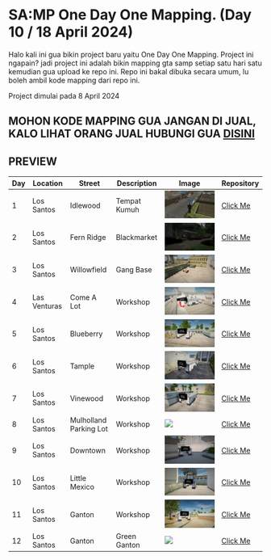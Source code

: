 # SA:MP One Day One Mapping. (Day 10 / 18 April 2024)

Halo kali ini gua bikin project baru yaitu One Day One Mapping. Project ini ngapain? jadi project ini adalah bikin mapping gta samp setiap satu hari satu kemudian gua upload ke repo ini. Repo ini bakal dibuka secara umum, lu boleh ambil kode mapping dari repo ini.

Project dimulai pada 8 April 2024

## MOHON KODE MAPPING GUA JANGAN DI JUAL, KALO LIHAT ORANG JUAL HUBUNGI GUA [DISINI](https://bit.ly/rndwst)

## PREVIEW
| Day        | Location   | Street     | Description | Image      | Repository |
| ------------ | ------------ | ------------ | ------------ | ------------ | ------------ |
| 1 | Los Santos | Idlewood | Tempat Kumuh | ![](https://raw.githubusercontent.com/renodwi/SAMP-One-Day-One-Mapping/main/Day%201%20-%20Los%20Santos%20-%20Idlewood%20-%20Tempat%20Kumuh/sa-mp-001.png) | [Click Me](https://github.com/renodwi/SAMP-One-Day-One-Mapping/tree/main/Day%201%20-%20Los%20Santos%20-%20Idlewood%20-%20Tempat%20Kumuh) |
| 2 | Los Santos | Fern Ridge | Blackmarket | ![](https://raw.githubusercontent.com/renodwi/SAMP-One-Day-One-Mapping/main/Day%202%20-%20Los%20Santos%20-%20Fern%20Ridge%20-%20Blackmarket/sa-mp-005.png) | [Click Me](https://github.com/renodwi/SAMP-One-Day-One-Mapping/tree/main/Day%202%20-%20Los%20Santos%20-%20Fern%20Ridge%20-%20Blackmarket) |
| 3 | Los Santos | Willowfield | Gang Base | ![](https://raw.githubusercontent.com/renodwi/SAMP-One-Day-One-Mapping/main/Day%203%20-%20Los%20Santos%20-%20Willowfield%20-%20Gang%20Base/sa-mp-012.png) | [Click Me](https://github.com/renodwi/SAMP-One-Day-One-Mapping/tree/main/Day%203%20-%20Los%20Santos%20-%20Willowfield%20-%20Gang%20Base) |
| 4 | Las Venturas | Come A Lot | Workshop | ![](https://github.com/renodwi/SAMP-One-Day-One-Mapping/blob/main/Day%204%20-%20Las%20Venturas%20-%20Come%20A%20Lot%20-%20Workshop/sa-mp-014.png?raw=true) | [Click Me](https://github.com/renodwi/SAMP-One-Day-One-Mapping/tree/main/Day%204%20-%20Las%20Venturas%20-%20Come%20A%20Lot%20-%20Workshop) |
| 5 | Los Santos | Blueberry | Workshop | ![](https://github.com/renodwi/SAMP-One-Day-One-Mapping/blob/main/Day%205%20-%20Los%20Santos%20-%20Blueberry%20-%20Workshop/sa-mp-016.png?raw=true) | [Click Me](https://github.com/renodwi/SAMP-One-Day-One-Mapping/tree/main/Day%205%20-%20Los%20Santos%20-%20Blueberry%20-%20Workshop) |
| 6 | Los Santos | Tample | Workshop | ![](https://raw.githubusercontent.com/renodwi/SAMP-One-Day-One-Mapping/main/Day%206%20-%20Los%20Santos%20-%20Tample%20-%20Workshop/sa-mp-018.png) | [Click Me](https://github.com/renodwi/SAMP-One-Day-One-Mapping/tree/main/Day%206%20-%20Los%20Santos%20-%20Tample%20-%20Workshop) |
| 7 | Los Santos | Vinewood | Workshop | ![](https://github.com/renodwi/SAMP-One-Day-One-Mapping/blob/main/Day%207%20-%20Los%20Santos%20-%20Vinewood%20-%20Workshop/sa-mp-019.png?raw=true) | [Click Me](https://github.com/renodwi/SAMP-One-Day-One-Mapping/tree/main/Day%207%20-%20Los%20Santos%20-%20Vinewood%20-%20Workshop) |
| 8 | Los Santos | Mulholland Parking Lot | Workshop | ![](https://github.com/renodwi/SAMP-One-Day-One-Mapping/tree/main/Day%208%20-%20Los%20Santos%20-%20Mulholland%20Parking%20Lot%20-%20Workshop) | [Click Me](https://raw.githubusercontent.com/renodwi/SAMP-One-Day-One-Mapping/main/Day%208%20-%20Los%20Santos%20-%20Mulholland%20Parking%20Lot%20-%20Workshop/sa-mp-020.png) |
| 9 | Los Santos | Downtown | Workshop | ![](https://raw.githubusercontent.com/renodwi/SAMP-One-Day-One-Mapping/main/Day%209%20-%20Los%20Santos%20-%20Downtown%20-%20Workshop/sa-mp-021.png) | [Click Me](https://github.com/renodwi/SAMP-One-Day-One-Mapping/tree/main/Day%209%20-%20Los%20Santos%20-%20Downtown%20-%20Workshop) |
| 10 | Los Santos | Little Mexico | Workshop | ![](https://raw.githubusercontent.com/renodwi/SAMP-One-Day-One-Mapping/main/Day%2010%20-%20Los%20Santos%20-%20Little%20Mexico%20-%20Workshop/sa-mp-022.png) | [Click Me](https://github.com/renodwi/SAMP-One-Day-One-Mapping/tree/main/Day%2010%20-%20Los%20Santos%20-%20Little%20Mexico%20-%20Workshop) |
| 11 | Los Santos | Ganton | Workshop | ![](https://raw.githubusercontent.com/renodwi/SAMP-One-Day-One-Mapping/main/Day%2011%20-%20Los%20Santos%20-%20Ganton%20-%20Workshop/sa-mp-023.png) | [Click Me](https://github.com/renodwi/SAMP-One-Day-One-Mapping/blob/main/Day%2011%20-%20Los%20Santos%20-%20Ganton%20-%20Workshop/sa-mp-023.png)
| 12 | Los Santos | Ganton | Green Ganton | ![]([https://github.com/renodwi/SAMP-One-Day-One-Mapping/blob/main/Day%2012%20-%20Los%20Santos%20-%20Ganton%20-%20Green%20Ganton/sa-mp-024.png?raw=true](https://raw.githubusercontent.com/renodwi/SAMP-One-Day-One-Mapping/main/Day%2012%20-%20Los%20Santos%20-%20Ganton%20-%20Green%20Ganton/sa-mp-024.png)) | [Click Me](https://github.com/renodwi/SAMP-One-Day-One-Mapping/tree/main/Day%2012%20-%20Los%20Santos%20-%20Ganton%20-%20Green%20Ganton)
